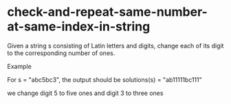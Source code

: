 # check-and-repeat-same-number-at-same-index-in-string
Given a string s consisting of Latin letters and digits, change each of its digit to the corresponding number of ones.

Example

For s = "abc5bc3", the output should be
solutions(s) = "ab11111bc111"

we change digit 5 to five ones and digit 3 to three ones
